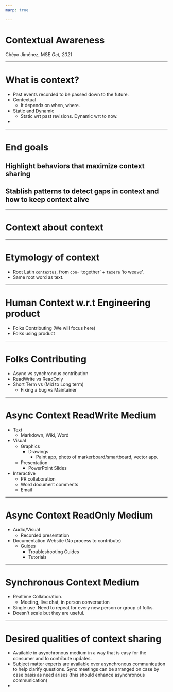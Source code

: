 ```yaml
---
marp: true

---
```


# Contextual Awareness

Chéyo Jiménez, MSE
_Oct, 2021_

---
# What is context?

* Past events recorded to be passed down to the future. 
* Contextual 
    * It depends on when, where. 
* Static and Dynamic
    * Static wrt past revisions. Dynamic wrt to now.
* 

---
# End goals
## Highlight behaviors that maximize context sharing
##  Stablish patterns to detect gaps in context and how to keep context alive


---
# Context about context
---
# Etymology of context

- Root Latin `contextus`, from `con`- ‘together’ + `texere` ‘to weave’.
- Same root word as text.

---
# Human Context w.r.t Engineering product

* Folks Contributing (We will focus here)
* Folks using product

---
# Folks Contributing

* Async vs synchronous contribution
* ReadWrite vs ReadOnly
* Short Term vs (Mid to Long term) 
    * Fixing a bug vs Maintainer 
---
# Async Context ReadWrite Medium 

* Text
    * Markdown, Wiki, Word
* Visual
    * Graphics
        * Drawings
            * Paint app, photo of markerboard/smartboard, vector app.
    * Presentation
        * PowerPoint Slides
* Interactive
    * PR collaboration
    * Word document comments
    * Email
---
# Async Context ReadOnly Medium 

* Audio/Visual
    * Recorded presentation
* Documentation Website (No process to contribute)
    * Guides
        * Troubleshooting Guides
        * Tutorials

---
# Synchronous Context Medium
* Realtime Collaboration. 
    * Meeting, live chat, in person conversation
* Single use. Need to repeat for every new person or group of folks.
* Doesn't scale but they are useful.

---
# Desired qualities of context sharing
* Available in asynchronous medium in a way that is easy for the consumer and to contribute updates.
* Subject matter experts are available over asynchronous communication to help clarify questions. Sync meetings can be arranged on case by case basis as need arises (this should enhance asynchronous communication)
* 